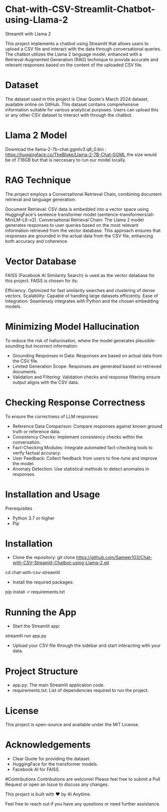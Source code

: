 # Chat-with-CSV-Streamlit-Chatbot-using-Llama-2
Streamlit with Llama 2

This project implements a chatbot using Streamlit that allows users to upload a CSV file and interact with the data through conversational queries. The chatbot utilizes the Llama 2 language model, enhanced with a Retrieval-Augmented Generation (RAG) technique to provide accurate and relevant responses based on the content of the uploaded CSV file.

# Dataset
The dataset used in this project is Clear Quote's March 2024 dataset, available online on GitHub. This dataset contains comprehensive information suitable for various analytical purposes. Users can upload this or any other CSV dataset to interact with through the chatbot.

# Llama 2 Model
Download the llama-2-7b-chat.ggmlv3.q8_0.bin : https://huggingface.co/TheBloke/Llama-2-7B-Chat-GGML
the size would be of 7.16GB but that is neccesary to run our model locally.

# RAG Technique
The project employs a Conversational Retrieval Chain, combining document retrieval and language generation:

Document Retrieval: CSV data is embedded into a vector space using HuggingFace's sentence transformer model (sentence-transformers/all-MiniLM-L6-v2).
Conversational Retrieval Chain: The Llama 2 model generates responses to user queries based on the most relevant information retrieved from the vector database.
This approach ensures that responses are grounded in the actual data from the CSV file, enhancing both accuracy and coherence.

# Vector Database
FAISS (Facebook AI Similarity Search) is used as the vector database for this project. FAISS is chosen for its:

Efficiency: Optimized for fast similarity searches and clustering of dense vectors.
Scalability: Capable of handling large datasets efficiently.
Ease of Integration: Seamlessly integrates with Python and the chosen embedding models.

# Minimizing Model Hallucination
To reduce the risk of hallucination, where the model generates plausible-sounding but incorrect information:

* Grounding Responses in Data: Responses are based on actual data from the CSV file.
* Limited Generation Scope: Responses are generated based on retrieved documents.
* Validation and Filtering: Validation checks and response filtering ensure output aligns with the CSV data.

# Checking Response Correctness
To ensure the correctness of LLM responses:

* Reference Data Comparison: Compare responses against known ground truth or reference data.
* Consistency Checks: Implement consistency checks within the conversation.
* Fact-Checking Modules: Integrate automated fact-checking tools to verify factual accuracy.
* User Feedback: Collect feedback from users to fine-tune and improve the model.
* Anomaly Detection: Use statistical methods to detect anomalies in responses.
  
# Installation and Usage
Prerequisites
* Python 3.7 or higher
* Pip

# Installation
* Clone the repository: git clone https://github.com/Sameer103/Chat-with-CSV-Streamlit-Chatbot-using-Llama-2.git

cd chat-with-csv-streamlit

* Install the required packages:

pip install -r requirements.txt

# Running the App
* Start the Streamlit app:

streamlit run app.py

* Upload your CSV file through the sidebar and start interacting with your data.

# Project Structure
* app.py: The main Streamlit application code.
* requirements.txt: List of dependencies required to run the project.

# License
This project is open-source and available under the MIT License.

# Acknowledgements
* Clear Quote for providing the dataset.
* HuggingFace for the transformer models.
* Facebook AI for FAISS.

#Contributions
Contributions are welcome! Please feel free to submit a Pull Request or open an Issue to discuss any changes.

This project is built with ❤️ by AI Anytime.

Feel free to reach out if you have any questions or need further assistance.
